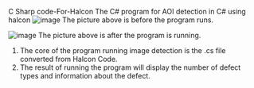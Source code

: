 C Sharp code-For-Halcon
The C# program for AOI detection in C# using halcon
![image](https://user-images.githubusercontent.com/33931350/180650310-6d339cfb-6887-4c00-a423-d41b11e26d29.png)
The picture above is before the program runs.

![image](https://user-images.githubusercontent.com/33931350/180650356-fe00ae89-c2c1-4235-88ca-f92cfedd1cba.png)
The picture above is after the program is running.

1. The core of the program running image detection is the .cs file converted from Halcon Code.
2. The result of running the program will display the number of defect types and information about the defect.
